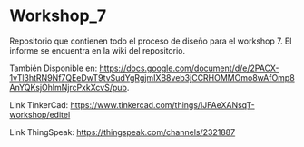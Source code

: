 # Workshop_7
Repositorio que contienen todo el proceso de diseño para el workshop 7.  El informe se encuentra en la wiki del repositorio.

También Disponible en: https://docs.google.com/document/d/e/2PACX-1vTl3htRN9Nf7QEeDwT9tvSudYgRgjmIXB8veb3jCCRHOMMOmo8wAfOmp8AnYQKsjOhlmNjrcPxkXcvS/pub.

Link TinkerCad: https://www.tinkercad.com/things/iJFAeXANsqT-workshop/editel 

Link ThingSpeak: https://thingspeak.com/channels/2321887


